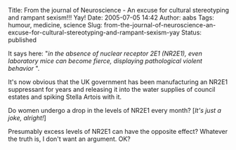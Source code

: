 Title: From the journal of Neuroscience - An excuse for cultural stereotyping and rampant sexism!!! Yay!
Date: 2005-07-05 14:42
Author: aabs
Tags: humour, medicine, science
Slug: from-the-journal-of-neuroscience-an-excuse-for-cultural-stereotyping-and-rampant-sexism-yay
Status: published

It says here: "*in the absence of nuclear receptor 2E1 (NR2E1), even laboratory mice can become fierce, displaying pathological violent behavior* ".

It's now obvious that the UK government has been manufacturing an NR2E1 suppressant for years and releasing it into the water supplies of council estates and spiking Stella Artois with it.

Do women undergo a drop in the levels of NR2E1 every month? \[*It's just a joke, alright!*\]

Presumably excess levels of NR2E1 can have the opposite effect? Whatever the truth is, I don't want an argument. OK?
